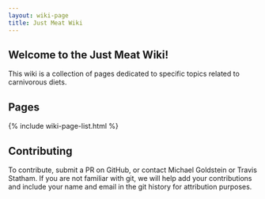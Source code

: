 ```yaml
---
layout: wiki-page
title: Just Meat Wiki
---
```


## Welcome to the Just Meat Wiki!

This wiki is a collection of pages dedicated to specific topics related to carnivorous diets.

## Pages

{% include wiki-page-list.html %}

## Contributing

To contribute, submit a PR on GitHub, or contact Michael Goldstein or Travis Statham. If you are not familiar with git, we will help add your contributions and include your name and email in the git history for attribution purposes.
